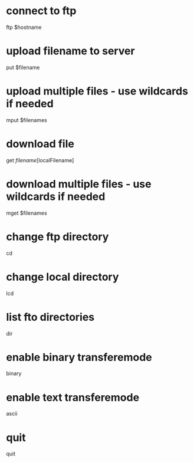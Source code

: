 # connect to ftp

ftp $hostname

# upload filename to server

put $filename

# upload multiple files - use wildcards if needed

mput $filenames

# download file

get $filename [$localFilename]

# download multiple files - use wildcards if needed

mget $filenames

# change ftp directory

cd

# change local directory

lcd

# list fto directories

dir

# enable binary transferemode

binary

# enable text transferemode

ascii

# quit

quit
